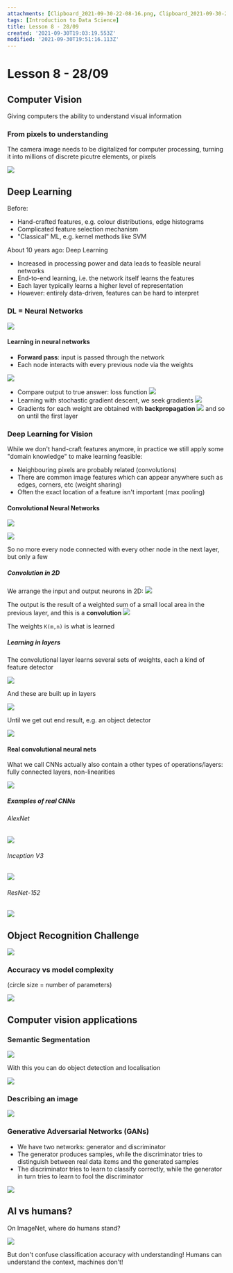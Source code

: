 ```yaml
---
attachments: [Clipboard_2021-09-30-22-08-16.png, Clipboard_2021-09-30-22-12-07.png, Clipboard_2021-09-30-22-17-21.png, Clipboard_2021-09-30-22-18-44.png, Clipboard_2021-09-30-22-19-05.png, Clipboard_2021-09-30-22-20-01.png, Clipboard_2021-09-30-22-24-33.png, Clipboard_2021-09-30-22-24-56.png, Clipboard_2021-09-30-22-26-37.png, Clipboard_2021-09-30-22-27-47.png, Clipboard_2021-09-30-22-30-12.png, Clipboard_2021-09-30-22-31-18.png, Clipboard_2021-09-30-22-32-15.png, Clipboard_2021-09-30-22-36-56.png, Clipboard_2021-09-30-22-38-48.png, Clipboard_2021-09-30-22-39-16.png, Clipboard_2021-09-30-22-39-48.png, Clipboard_2021-09-30-22-41-07.png, Clipboard_2021-09-30-22-41-30.png, Clipboard_2021-09-30-22-42-44.png, Clipboard_2021-09-30-22-44-31.png, Clipboard_2021-09-30-22-45-02.png, Clipboard_2021-09-30-22-46-55.png, Clipboard_2021-09-30-22-48-31.png]
tags: [Introduction to Data Science]
title: Lesson 8 - 28/09
created: '2021-09-30T19:03:19.553Z'
modified: '2021-09-30T19:51:16.113Z'
---
```


# Lesson 8 - 28/09

## Computer Vision

Giving computers the ability to understand visual information

### From pixels to understanding

The camera image needs to be digitalized for computer processing, turning it into millions of discrete picutre elements, or pixels

![](@attachment/Clipboard_2021-09-30-22-08-16.png)

## Deep Learning

Before:
- Hand-crafted features, e.g. colour distributions, edge histograms
- Complicated feature selection mechanism
- "Classical" ML, e.g. kernel methods like SVM

About 10 years ago: Deep Learning
- Increased in processing power and data leads to feasible neural networks
- End-to-end learning, i.e. the network itself learns the features
- Each layer typically learns a higher level of representation
- However: entirely data-driven, features can be hard to interpret

### DL = Neural Networks

![](@attachment/Clipboard_2021-09-30-22-12-07.png)

#### Learning in neural networks

- **Forward pass**: input is passed through the network
- Each node interacts with every previous node via the weights

![](@attachment/Clipboard_2021-09-30-22-17-21.png)

- Compare output to true answer: loss function ![](@attachment/Clipboard_2021-09-30-22-18-44.png)
- Learning with stochastic gradient descent, we seek gradients ![](@attachment/Clipboard_2021-09-30-22-19-05.png)
- Gradients for each weight are obtained with **backpropagation** ![](@attachment/Clipboard_2021-09-30-22-20-01.png) and so on until the first layer

### Deep Learning for Vision

While we don't hand-craft features anymore, in practice we still apply some "domain knowledge" to make learning feasible:
- Neighbouring pixels are probably related (convolutions)
- There are common image features which can appear anywhere such as edges, corners, etc (weight sharing)
- Often the exact location of a feature isn't important (max pooling)

#### Convolutional Neural Networks

![](@attachment/Clipboard_2021-09-30-22-24-33.png)

![](@attachment/Clipboard_2021-09-30-22-24-56.png)

So no more every node connected with every other node in the next layer, but only a few

##### Convolution in 2D

We arrange the input and output neurons in 2D:
![](@attachment/Clipboard_2021-09-30-22-26-37.png)

The output is the result of a weighted sum of a small local area in the previous layer, and this is a **convolution**
![](@attachment/Clipboard_2021-09-30-22-27-47.png)

The weights `K(m,n)` is what is learned

##### Learning in layers

The convolutional layer learns several sets of weights, each a kind of feature detector

![](@attachment/Clipboard_2021-09-30-22-30-12.png)

And these are built up in layers

![](@attachment/Clipboard_2021-09-30-22-31-18.png)

Until we get out end result, e.g. an object detector

![](@attachment/Clipboard_2021-09-30-22-32-15.png)

#### Real convolutional neural nets

What we call CNNs actually also contain a other types of operations/layers: fully connected layers, non-linearities

![](@attachment/Clipboard_2021-09-30-22-36-56.png)

##### Examples of real CNNs

###### AlexNet

![](@attachment/Clipboard_2021-09-30-22-38-48.png)

###### Inception V3

![](@attachment/Clipboard_2021-09-30-22-39-16.png)

###### ResNet-152

![](@attachment/Clipboard_2021-09-30-22-39-48.png)

## Object Recognition Challenge

![](@attachment/Clipboard_2021-09-30-22-41-07.png)

### Accuracy vs model complexity

(circle size = number of parameters)

![](@attachment/Clipboard_2021-09-30-22-41-30.png)

## Computer vision applications

### Semantic Segmentation

![](@attachment/Clipboard_2021-09-30-22-42-44.png)

With this you can do object detection and localisation

![](@attachment/Clipboard_2021-09-30-22-44-31.png)

### Describing an image

![](@attachment/Clipboard_2021-09-30-22-45-02.png)

### Generative Adversarial Networks (GANs)

- We have two networks: generator and discriminator
- The generator produces samples, while the discriminator tries to distinguish between real data items and the generated samples
- The discriminator tries to learn to classify correctly, while the generator in turn tries to learn to fool the discriminator

![](@attachment/Clipboard_2021-09-30-22-46-55.png)

## AI vs humans?

On ImageNet, where do humans stand?

![](@attachment/Clipboard_2021-09-30-22-48-31.png)

But don't confuse classification accuracy with understanding! Humans can understand the context, machines don't!
